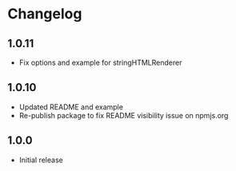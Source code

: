 # Changelog

## 1.0.11
- Fix options and example for stringHTMLRenderer

## 1.0.10
- Updated README and example
- Re-publish package to fix README visibility issue on npmjs.org


## 1.0.0
- Initial release
